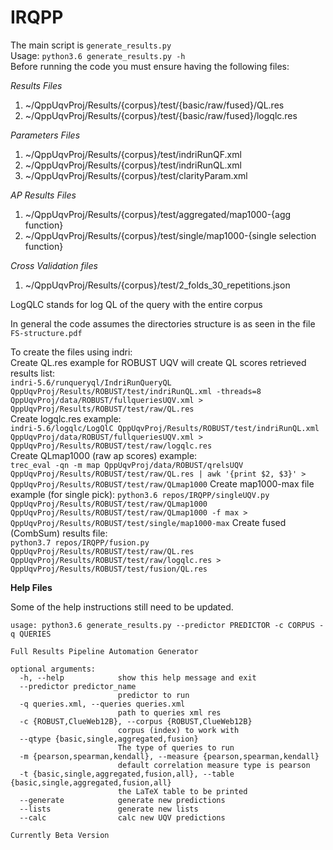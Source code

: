 # IRQPP


The main script is `generate_results.py` \
Usage: `python3.6 generate_results.py -h` \
Before running the code you must ensure having the following files:

_Results Files_
1. ~/QppUqvProj/Results/{corpus}/test/{basic/raw/fused}/QL.res
2. ~/QppUqvProj/Results/{corpus}/test/{basic/raw/fused}/logqlc.res

_Parameters Files_
1. ~/QppUqvProj/Results/{corpus}/test/indriRunQF.xml
2. ~/QppUqvProj/Results/{corpus}/test/indriRunQL.xml
3. ~/QppUqvProj/Results/{corpus}/test/clarityParam.xml

_AP Results Files_
1. ~/QppUqvProj/Results/{corpus}/test/aggregated/map1000-{agg function}
2. ~/QppUqvProj/Results/{corpus}/test/single/map1000-{single selection function}

_Cross Validation files_
1. ~/QppUqvProj/Results/{corpus}/test/2_folds_30_repetitions.json

LogQLC stands for log QL of the query with the entire corpus 

In general the code assumes the directories structure is as seen in the file 
`FS-structure.pdf`

To create the files using indri:\
Create QL.res example for ROBUST UQV will create QL scores retrieved results list: \
`indri-5.6/runqueryql/IndriRunQueryQL QppUqvProj/Results/ROBUST/test/indriRunQL.xml -threads=8 QppUqvProj/data/ROBUST/fullqueriesUQV.xml > QppUqvProj/Results/ROBUST/test/raw/QL.res`\
Create logqlc.res example:\
`indri-5.6/logqlc/LogQlC QppUqvProj/Results/ROBUST/test/indriRunQL.xml QppUqvProj/data/ROBUST/fullqueriesUQV.xml > QppUqvProj/Results/ROBUST/test/raw/logqlc.res`\
Create QLmap1000 (raw ap scores) example:\
`trec_eval -qn -m map QppUqvProj/data/ROBUST/qrelsUQV QppUqvProj/Results/ROBUST/test/raw/QL.res | awk '{print $2, $3}' > QppUqvProj/Results/ROBUST/test/raw/QLmap1000`
Create map1000-max file example (for single pick):
`python3.6 repos/IRQPP/singleUQV.py QppUqvProj/Results/ROBUST/test/raw/QLmap1000 QppUqvProj/Results/ROBUST/test/raw/QLmap1000 -f max > QppUqvProj/Results/ROBUST/test/single/map1000-max`
Create fused (CombSum) results file:\
`python3.7 repos/IRQPP/fusion.py QppUqvProj/Results/ROBUST/test/raw/QL.res QppUqvProj/Results/ROBUST/test/raw/logqlc.res >  QppUqvProj/Results/ROBUST/test/fusion/QL.res`


**Help Files**

Some of the help instructions still need to be updated.


```
usage: python3.6 generate_results.py --predictor PREDICTOR -c CORPUS -q QUERIES 

Full Results Pipeline Automation Generator

optional arguments:
  -h, --help            show this help message and exit
  --predictor predictor_name
                        predictor to run
  -q queries.xml, --queries queries.xml
                        path to queries xml res
  -c {ROBUST,ClueWeb12B}, --corpus {ROBUST,ClueWeb12B}
                        corpus (index) to work with
  --qtype {basic,single,aggregated,fusion}
                        The type of queries to run
  -m {pearson,spearman,kendall}, --measure {pearson,spearman,kendall}
                        default correlation measure type is pearson
  -t {basic,single,aggregated,fusion,all}, --table {basic,single,aggregated,fusion,all}
                        the LaTeX table to be printed
  --generate            generate new predictions
  --lists               generate new lists
  --calc                calc new UQV predictions

Currently Beta Version

```
